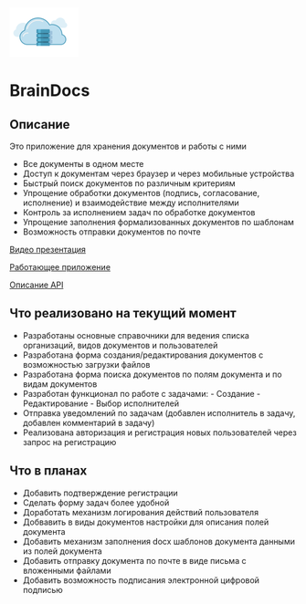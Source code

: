 ![This is an image](logo.png)
# BrainDocs

## Описание
Это приложение для хранения документов и работы с ними

- Все документы в одном месте
- Доступ к документам через браузер и через мобильные устройства
- Быстрый поиск документов по различным критериям
- Упрощение обработки документов (подпись, согласование, исполнение) и взаимодействие между исполнителями
- Контроль за исполнением задач по обработке документов
- Упрощение заполнения формализованных документов по шаблонам
- Возможность отправки документов по почте

[Видео презентация](https://disk.yandex.ru/i/yczE4gDZdMgwCA)

[Работающее приложение](https://angry-noether-64357b.netlify.app/search-doc)

[Описание API](https://brain-docs.herokuapp.com/)

## Что реализовано на текущий момент

- Разработаны основные справочники для ведения списка организаций, видов документов и пользователей
- Разработана форма создания/редактирования документов с возможностью загрузки файлов
- Разработана форма поиска документов по полям документа и по видам документов
- Разработан функционал по работе с задачами:
      - Создание
      - Редактирование
      - Выбор исполнителей
- Отправка уведомлений по задачам (добавлен исполнитель в задачу, добавлен комментарий в задачу)
- Реализована авторизация и регистрация новых пользователей через запрос на регистрацию

## Что в планах

- Добавить подтверждение регистрации 
- Сделать форму задач более удобной
- Доработать механизм логирования действий пользователя
- Добвавить в виды документов настройки для описания полей документа
- Добавить механизм заполнения docx шаблонов документа данными из полей документа
- Добавить отправку документа по почте в виде письма с вложенными файлами
- Добавить возможность подписания электронной цифровой подписью

